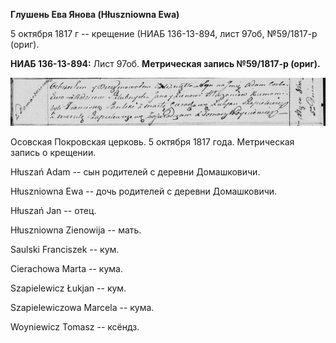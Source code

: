 **Глушень Ева Янова (Hłuszniowna Ewa)**

5 октября 1817 г -- крещение (НИАБ 136-13-894, лист 97об, №59/1817-р
(ориг).

**НИАБ 136-13-894:** Лист 97об. **Метрическая запись №59/1817-р
(ориг).**

![](./media/3ec8d01a7183cbfb2f5730754036a0e4cdce2175.png)

Осовская Покровская церковь. 5 октября 1817 года. Метрическая запись о
крещении.

Hłuszań Adam -- сын родителей с деревни Домашковичи.

Hłuszniowna Ewa -- дочь родителей с деревни Домашковичи.

Hłuszań Jan -- отец.

Hłuszniowna Zienowija -- мать.

Saulski Franciszek -- кум.

Cierachowa Marta -- кума.

Szapielewicz Łukjan -- кум.

Szapielewiczowa Marcela -- кума.

Woyniewicz Tomasz -- ксёндз.
